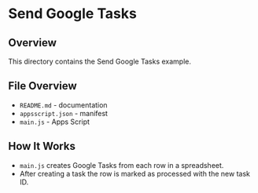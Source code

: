 # Send Google Tasks

## Overview
This directory contains the Send Google Tasks example.

## File Overview
- `README.md` - documentation
- `appsscript.json` - manifest
- `main.js` - Apps Script


## How It Works
- `main.js` creates Google Tasks from each row in a spreadsheet.
- After creating a task the row is marked as processed with the new task ID.

